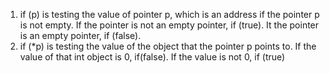 1. if (p) is testing the value of pointer p, which is an address if the pointer p is not empty. If the pointer is not an empty pointer, if (true). It the pointer is an empty pointer, if (false).
2. if (*p) is testing the value of the object that the pointer p points to. If the value of that int object is 0, if(false). If the value is not 0, if (true)